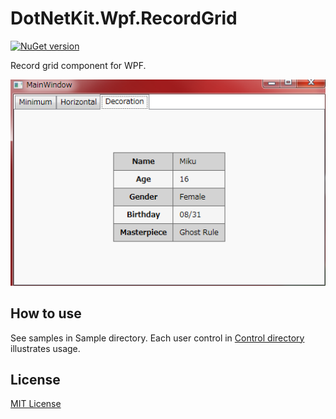 # DotNetKit.Wpf.RecordGrid
[![NuGet version](https://badge.fury.io/nu/DotNetKit.Wpf.RecordGrid.svg)](https://badge.fury.io/nu/DotNetKit.Wpf.RecordGrid)

Record grid component for WPF.

![A screen shot for a sample.](docs/image/decoration_sample_screen_shot.png)

## How to use
See samples in Sample directory. Each user control in [Control directory](DotNetKit.Wpf.RecordGrid.Sample/Control) illustrates usage.

## License
[MIT License](LICENSE.md)
